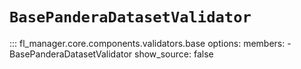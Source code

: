 # `BasePanderaDatasetValidator`

::: fl_manager.core.components.validators.base
    options:
      members:
      - BasePanderaDatasetValidator
      show_source: false
